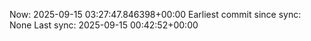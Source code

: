 Now: 2025-09-15 03:27:47.846398+00:00 Earliest commit since sync: None Last sync: 2025-09-15 00:42:52+00:00
